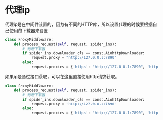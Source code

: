 # 代理ip

代理ip是在中间件设置的，因为有不同的HTTP库，所以设置代理的时候要根据自己使用的下载器来设置

```python
class ProxyMiddleware:
    def process_request(self, request, spider_ins):
        # 判断下载器
        if spider_ins.downloader_cls == const.AiohttpDownloader:
            request.proxy = "http://127.0.0.1:7890"
        else:
            request.proxies = {'https': "http://127.0.0.1:7890", 'http': "http://127.0.0.1:7890"}
```

如果ip是通过接口获取，可以在这里直接使用http请求获取。

```python
class ProxyMiddleware:
    def process_request(self, request, spider_ins):
        # 判断下载器
        if spider_ins.downloader_cls == const.AiohttpDownloader:
            request.proxy = "http://127.0.0.1:7890"
        else:
            request.proxies = {'https': "http://127.0.0.1:7890", 'http': "http://127.0.0.1:7890"}
```
